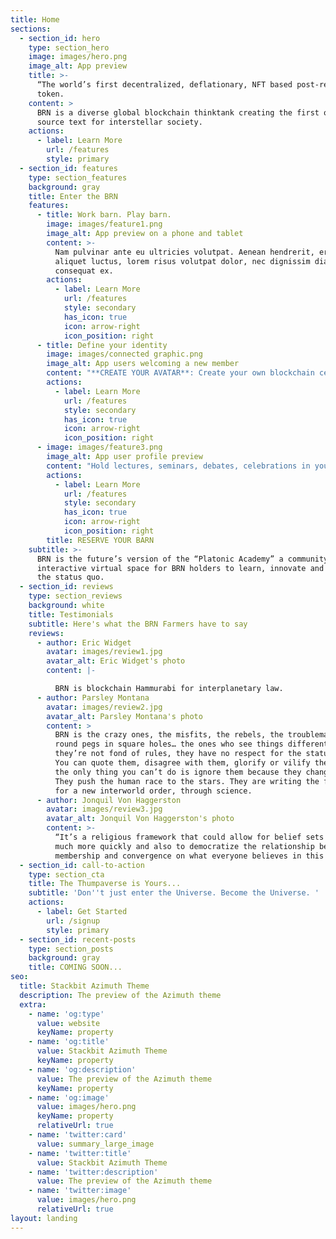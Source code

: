 ```yaml
---
title: Home
sections:
  - section_id: hero
    type: section_hero
    image: images/hero.png
    image_alt: App preview
    title: >-
      “The world’s first decentralized, deflationary, NFT based post-religion
      token.
    content: >
      BRN is a diverse global blockchain thinktank creating the first open
      source text for interstellar society.
    actions:
      - label: Learn More
        url: /features
        style: primary
  - section_id: features
    type: section_features
    background: gray
    title: Enter the BRN
    features:
      - title: Work barn. Play barn.
        image: images/feature1.png
        image_alt: App preview on a phone and tablet
        content: >-
          Nam pulvinar ante eu ultricies volutpat. Aenean hendrerit, eros sed
          aliquet luctus, lorem risus volutpat dolor, nec dignissim diam neque
          consequat ex.
        actions:
          - label: Learn More
            url: /features
            style: secondary
            has_icon: true
            icon: arrow-right
            icon_position: right
      - title: Define your identity
        image: images/connected graphic.png
        image_alt: App users welcoming a new member
        content: "**CREATE YOUR AVATAR**: Create your own blockchain certified NFT barn avatar. Our avatars are designed to evaporate inherent prejudice tethered to the physical form.\_\n\n"
        actions:
          - label: Learn More
            url: /features
            style: secondary
            has_icon: true
            icon: arrow-right
            icon_position: right
      - image: images/feature3.png
        image_alt: App user profile preview
        content: "Hold lectures, seminars, debates, celebrations in your BRN. Bring the best minds of our generation today to lay the philosophical groundwork of tomorrow.\_\n\n"
        actions:
          - label: Learn More
            url: /features
            style: secondary
            has_icon: true
            icon: arrow-right
            icon_position: right
        title: RESERVE YOUR BARN
    subtitle: >-
      BRN is the future’s version of the “Platonic Academy” a community based
      interactive virtual space for BRN holders to learn, innovate and challenge
      the status quo.  
  - section_id: reviews
    type: section_reviews
    background: white
    title: Testimonials
    subtitle: Here's what the BRN Farmers have to say
    reviews:
      - author: Eric Widget
        avatar: images/review1.jpg
        avatar_alt: Eric Widget's photo
        content: |-

          BRN is blockchain Hammurabi for interplanetary law.
      - author: Parsley Montana
        avatar: images/review2.jpg
        avatar_alt: Parsley Montana's photo
        content: >
          BRN is the crazy ones, the misfits, the rebels, the troublemakers, the
          round pegs in square holes… the ones who see things differently--
          they’re not fond of rules, they have no respect for the status quo.
          You can quote them, disagree with them, glorify or vilify them. But
          the only thing you can’t do is ignore them because they change things…
          They push the human race to the stars. They are writing the foundation
          for a new interworld order, through science. 
      - author: Jonquil Von Haggerston
        avatar: images/review3.jpg
        avatar_alt: Jonquil Von Haggerston's photo
        content: >-
          “It’s a religious framework that could allow for belief sets to update
          much more quickly and also to democratize the relationship between
          membership and convergence on what everyone believes in this religion,
  - section_id: call-to-action
    type: section_cta
    title: The Thumpaverse is Yours...
    subtitle: 'Don''t just enter the Universe. Become the Universe. '
    actions:
      - label: Get Started
        url: /signup
        style: primary
  - section_id: recent-posts
    type: section_posts
    background: gray
    title: COMING SOON...
seo:
  title: Stackbit Azimuth Theme
  description: The preview of the Azimuth theme
  extra:
    - name: 'og:type'
      value: website
      keyName: property
    - name: 'og:title'
      value: Stackbit Azimuth Theme
      keyName: property
    - name: 'og:description'
      value: The preview of the Azimuth theme
      keyName: property
    - name: 'og:image'
      value: images/hero.png
      keyName: property
      relativeUrl: true
    - name: 'twitter:card'
      value: summary_large_image
    - name: 'twitter:title'
      value: Stackbit Azimuth Theme
    - name: 'twitter:description'
      value: The preview of the Azimuth theme
    - name: 'twitter:image'
      value: images/hero.png
      relativeUrl: true
layout: landing
---
```

